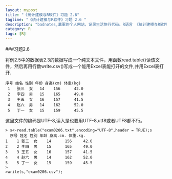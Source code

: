 ```yaml
---
layout: mypost
title: "《统计建模与R软件》习题 2.6"
tagline: "《统计建模与R软件》习题 2.6 "
description: "badnotes,萬軍的个人网站，记录生活旅行代码。R语言 《统计建模与R软件》习题 2.6 "
category: R
tags: [R]
---
```



###习题2.6

将例2.5中的数据表2.3的数据写成一个纯文本文件，用函数read.table()读该文件，然后再用行数write.csv()写成一个能用Excel表能打开的文件,并用Excel表打开.

	序号 姓名 性别 年龄 身高(cm) 体重(kg)
	 1   张三  女   14    156      42.0
	 2   李四  男   15    165      49.0 
	 3   王五  女   16    157      41.5
	 4   赵六  男   14    162      52.0 
	 5   丁一  女   15    159      45.5

这里文件的编码是UTF-8,读入是也要用UTF-8,utf8或者UTF8都不行。

	> s<-read.table("exam0206.txt",encoding="UTF-8",header = TRUE);s
	  序号 姓名 性别 年龄 身高.cm. 体重.kg.
	1    1 张三  女    14      156     42.0
	2    2 李四  男    15      165     49.0
	3    3 王五  女    16      157     41.5
	4    4 赵六  男    14      162     52.0
	5    5 丁一  女    15      159     45.5
	> 
	>write(s,"exam0206.csv");

